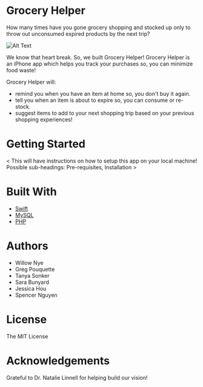# Grocery Helper
How many times have you gone grocery shopping and stocked up only to throw out unconsumed expired products by the next trip?


![Alt Text](http://giphygifs.s3.amazonaws.com/media/14aUO0Mf7dWDXW/giphy.gif)


We know that heart break. So, we built Grocery Helper!
Grocery Helper is an iPhone app which helps you track your purchases so, you can minimize food waste! 


Grocery Helper will:
- remind you when you have an item at home so, you don't buy it again. 
- tell you when an item is about to expire so, you can consume or re-stock.
- suggest items to add to your next shopping trip based on your previous shopping experiences!


# Getting Started
< This will have instructions on how to setup this app on your local machine! 
  Possible sub-headings: Pre-requisites, Installation >


# Built With
- [Swift](https://developer.apple.com/swift/)
- [MySQL](https://www.mysql.com/)
- [PHP](https://www.php.net/)


# Authors
- Willow Nye
- Greg Pouquette 
- Tanya Sonker
- Sara Bunyard
- Jessica Hou
- Spencer Nguyen


# License
The MIT License

# Acknowledgements 
Grateful to Dr. Natalie Linnell for helping build our vision!
